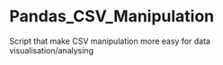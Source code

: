# Pandas_CSV_Manipulation
Script that make CSV manipulation more easy for data visualisation/analysing
